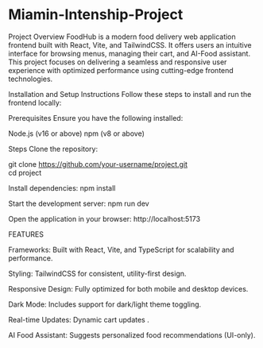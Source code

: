 # Miamin-Intenship-Project

Project Overview
FoodHub is a modern food delivery web application frontend built with React, Vite, and TailwindCSS.
It offers users an intuitive interface for browsing menus, managing their cart, and AI-Food assistant. 
This project focuses on delivering a seamless and responsive user experience with optimized performance using cutting-edge frontend technologies.

Installation and Setup Instructions
Follow these steps to install and run the frontend locally:

Prerequisites
Ensure you have the following installed:

Node.js (v16 or above)
npm (v8 or above)

Steps
Clone the repository:


git clone https://github.com/your-username/project.git  
cd project 

Install dependencies:
npm install  

Start the development server:
npm run dev  

Open the application in your browser:
http://localhost:5173  

FEATURES

Frameworks: Built with React, Vite, and TypeScript for scalability and performance.

Styling: TailwindCSS for consistent, utility-first design.

Responsive Design: Fully optimized for both mobile and desktop devices.

Dark Mode: Includes support for dark/light theme toggling.

Real-time Updates: Dynamic cart updates .

AI Food Assistant: Suggests personalized food recommendations (UI-only).
